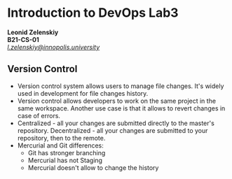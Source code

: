 # Introduction to DevOps Lab3
**Leonid Zelenskiy** <br>
**B21-CS-01** <br>
*l.zelenskiy@innopolis.university*

## Version Control
- Version control system allows users to manage file changes. It's widely used in development for file changes history.
- Version control allows developers to work on the same project in the same workspace. Another use case is that it allows to revert changes in case of errors.
- Centralized - all your changes are submitted directly to the master's repository. Decentralized - all your changes are submitted to your repository, then to the remote.
- Mercurial and Git differences:
    - Git has stronger branching
    - Mercurial has not Staging
    - Mercurial doesn't allow to change the history

